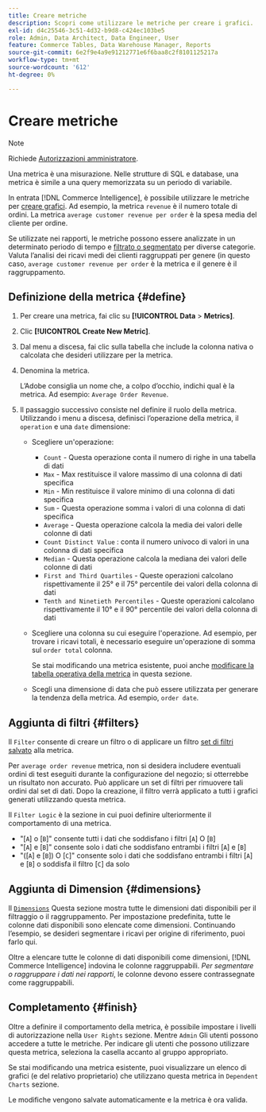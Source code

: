 ```yaml
---
title: Creare metriche
description: Scopri come utilizzare le metriche per creare i grafici.
exl-id: d4c25546-3c51-4d32-b9d8-c424ec103be5
role: Admin, Data Architect, Data Engineer, User
feature: Commerce Tables, Data Warehouse Manager, Reports
source-git-commit: 6e2f9e4a9e91212771e6f6baa8c2f8101125217a
workflow-type: tm+mt
source-wordcount: '612'
ht-degree: 0%

---
```


# Creare metriche

>[!NOTE]
>
>Richiede [Autorizzazioni amministratore](../../administrator/user-management/user-management.md).

Una metrica è una misurazione. Nelle strutture di SQL e database, una metrica è simile a una query memorizzata su un periodo di variabile.

In entrata [!DNL Commerce Intelligence], è possibile utilizzare le metriche per [creare grafici](../../data-user/reports/ess-rpt-build-visual.md). Ad esempio, la metrica `revenue` è il numero totale di ordini. La metrica `average customer revenue per order` è la spesa media del cliente per ordine.

Se utilizzate nei rapporti, le metriche possono essere analizzate in un determinato periodo di tempo e [filtrato o segmentato](../../best-practices/segment-filter.md) per diverse categorie. Valuta l’analisi dei ricavi medi dei clienti raggruppati per genere (in questo caso, `average customer revenue per order` è la metrica e il genere è il raggruppamento.

## Definizione della metrica {#define}

1. Per creare una metrica, fai clic su **[!UICONTROL Data** > **Metrics]**.

1. Clic **[!UICONTROL Create New Metric]**.

1. Dal menu a discesa, fai clic sulla tabella che include la colonna nativa o calcolata che desideri utilizzare per la metrica.

1. Denomina la metrica.

   L’Adobe consiglia un nome che, a colpo d’occhio, indichi qual è la metrica. Ad esempio: `Average Order Revenue`.

1. Il passaggio successivo consiste nel definire il ruolo della metrica. Utilizzando i menu a discesa, definisci l’operazione della metrica, il `operation` e una `date` dimensione:

   * Scegliere un&#39;operazione:
      * `Count` - Questa operazione conta il numero di righe in una tabella di dati
      * `Max` - Max restituisce il valore massimo di una colonna di dati specifica
      * `Min` - Min restituisce il valore minimo di una colonna di dati specifica
      * `Sum` - Questa operazione somma i valori di una colonna di dati specifica
      * `Average` - Questa operazione calcola la media dei valori delle colonne di dati
      * `Count Distinct Value` : conta il numero univoco di valori in una colonna di dati specifica
      * `Median` - Questa operazione calcola la mediana dei valori delle colonne di dati
      * `First and Third Quartiles` - Queste operazioni calcolano rispettivamente il 25° e il 75° percentile dei valori della colonna di dati
      * `Tenth and Ninetieth Percentiles` - Queste operazioni calcolano rispettivamente il 10° e il 90° percentile dei valori della colonna di dati

   * Scegliere una colonna su cui eseguire l&#39;operazione. Ad esempio, per trovare i ricavi totali, è necessario eseguire un&#39;operazione di somma sul `order total` colonna.

     Se stai modificando una metrica esistente, puoi anche [modificare la tabella operativa della metrica](../../data-analyst/data-warehouse-mgr/change-metric-op-table.md) in questa sezione.

   * Scegli una dimensione di data che può essere utilizzata per generare la tendenza della metrica. Ad esempio, `order date`.

## Aggiunta di filtri {#filters}

Il `Filter` consente di creare un filtro o di applicare un filtro [set di filtri salvato](../../data-user/reports/ess-manage-data-filters.md) alla metrica.

Per `average order revenue` metrica, non si desidera includere eventuali ordini di test eseguiti durante la configurazione del negozio; si otterrebbe un risultato non accurato. Può applicare un set di filtri per rimuovere tali ordini dal set di dati. Dopo la creazione, il filtro verrà applicato a tutti i grafici generati utilizzando questa metrica.

Il `Filter Logic` è la sezione in cui puoi definire ulteriormente il comportamento di una metrica.

* &quot;\[`A`\] o \[`B`\]&quot; consente tutti i dati che soddisfano i filtri \[`A`\] O \[`B`\]
* &quot;\[`A`\] e \[`B`\]&quot; consente solo i dati che soddisfano entrambi i filtri \[`A`\] e \[`B`\]
* &quot;(\[`A`\] e \[`B`\]) O \[`C`\]&quot; consente solo i dati che soddisfano entrambi i filtri \[`A`\] e \[`B`\] o soddisfa il filtro \[`C`\] da solo

## Aggiunta di Dimension {#dimensions}

Il [`Dimensions`](../../data-analyst/data-warehouse-mgr/manage-data-dimensions-metrics.md) Questa sezione mostra tutte le dimensioni dati disponibili per il filtraggio o il raggruppamento. Per impostazione predefinita, tutte le colonne dati disponibili sono elencate come dimensioni. Continuando l’esempio, se desideri segmentare i ricavi per origine di riferimento, puoi farlo qui.

Oltre a elencare tutte le colonne di dati disponibili come dimensioni, [!DNL Commerce Intelligence] indovina le colonne raggruppabili. *Per segmentare o raggruppare i dati nei rapporti*, le colonne devono essere contrassegnate come raggruppabili.

## Completamento {#finish}

Oltre a definire il comportamento della metrica, è possibile impostare i livelli di autorizzazione nella `User Rights` sezione. Mentre `Admin` Gli utenti possono accedere a tutte le metriche. Per indicare gli utenti che possono utilizzare questa metrica, seleziona la casella accanto al gruppo appropriato.

Se stai modificando una metrica esistente, puoi visualizzare un elenco di grafici (e del relativo proprietario) che utilizzano questa metrica in `Dependent Charts` sezione.

Le modifiche vengono salvate automaticamente e la metrica è ora valida.
